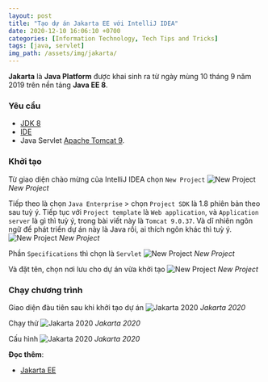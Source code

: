 ```yaml
---
layout: post
title: "Tạo dự án Jakarta EE với IntelliJ IDEA"
date: 2020-12-10 16:06:10 +0700
categories: [Information Technology, Tech Tips and Tricks]
tags: [java, servlet]
img_path: /assets/img/jakarta/
---
```


**Jakarta** là **Java Platform** được khai sinh ra từ ngày mùng 10 tháng 9 năm 2019 trên nền tảng **Java EE 8**.

### Yêu cầu
- [JDK 8](https://www.oracle.com/java/technologies/javase/javase-jdk8-downloads.html)
- [IDE](https://www.jetbrains.com/idea/download/)
- Java Servlet [Apache Tomcat 9](https://tomcat.apache.org/download-90.cgi).

### Khởi tạo
Từ giao diện chào mừng của IntelliJ IDEA chọn `New Project`
![New Project](NewProject-1.png)
_New Project_

Tiếp theo là chọn `Java Enterprise` > chọn `Project SDK` là 1.8 phiên bản theo sau tuỳ ý. Tiếp tục với `Project template` là `Web application`, và `Application server` là gì thì tuỳ ý, trong bài viết này là `Tomcat 9.0.37`. Và dĩ nhiên ngôn ngữ để phát triển dự án này là Java rồi, ai thích ngôn khác thì tuỳ ý.
![New Project](NewProject-2.png)
_New Project_

Phần `Specifications` thì chọn là `Servlet`
![New Project](NewProject-3.png)
_New Project_

Và đặt tên, chọn nơi lưu cho dự án vừa khởi tạo
![New Project](NewProject-4.png)
_New Project_

### Chạy chương trình
Giao diện đàu tiên sau khi khởi tạo dự án
![Jakarta 2020](Jakarta-1.png)
_Jakarta 2020_

Chạy thử 
![Jakarta 2020](Jakarta-2.png)
_Jakarta 2020_

Cấu hình 
![Jakarta 2020](Jakarta-3.png)
_Jakarta 2020_

**Đọc thêm**:
- [Jakarta EE](https://jakarta.ee/)
